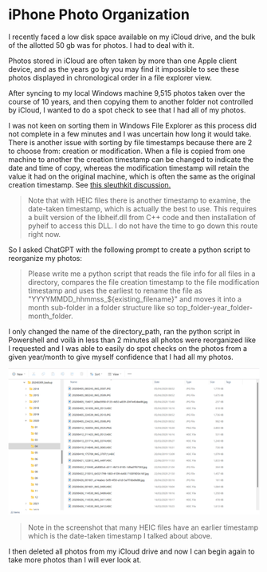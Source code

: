 # iPhone Photo Organization

I recently faced a low disk space available on my iCloud drive, and the bulk of the allotted 50 gb was for photos.  I had to deal with it.

Photos stored in iCloud are often taken by more than one Apple client device, and as the years go by you may find it impossible to see these photos displayed in chronological order in a file explorer view.

After syncing to my local Windows machine 9,515 photos taken over the course of 10 years, and then copying them to another folder not controlled by iCloud, I wanted to do a spot check to see that I had all of my photos.

I was not keen on sorting them in Windows File Explorer as this process did not complete in a few minutes and I was uncertain how long it would take.  There is another issue with sorting by file timestamps because there are 2 to choose from: creation or modification.  When a file is copied from one machine to another the creation timestamp can be changed to indicate the date and time of copy, whereas the modification timestamp will retain the value it had on the original machine, which is often the same as the original creation timestamp. See [this sleuthkit discussion.](https://sleuthkit.discourse.group/t/created-time-is-newer-than-modified-and-access-time/3608)

> Note that with HEIC files there is another timestamp to examine, the date-taken timestamp, which is actually the best to use.  This requires a built version of the libheif.dll from C++ code and then installation of pyheif to access this DLL.  I do not have the time to go down this route right now.

So I asked ChatGPT with the following prompt to create a python script to reorganize my photos:

> Please write me a python script that reads the file info for all files in a directory, compares the file creation timestamp to the file modification timestamp and uses the earliest to rename the file as "YYYYMMDD_hhmmss_${existing_filename}" and moves it into a month sub-folder in a folder structure like so top_folder-year_folder-month_folder.

I only changed the name of the directory_path, ran the python script in Powershell and voilà in less than 2 minutes all photos were reorganized like I requested and I was able to easily do spot checks on the photos from a given year/month to give myself confidence that I had all my photos.

![organized folder](doc/organized_folder.png)

> Note in the screenshot that many HEIC files have an earlier timestamp which is the date-taken timestamp I talked about above.

I then deleted all photos from my iCloud drive and now I can begin again to take more photos than I will ever look at.
